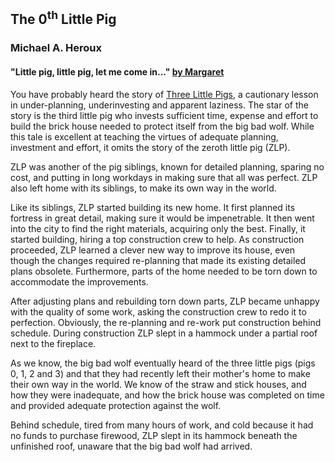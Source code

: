 ## The 0<sup>th</sup> Little Pig 
### Michael A. Heroux
#### "Little pig, little pig, let me come in..." [by Margaret](https://maherou.github.io/files/LittlePig.AVI)

You have probably heard the story of [Three Little Pigs](https://en.wikipedia.org/wiki/The_Three_Little_Pigs), a cautionary lesson in under-planning, underinvesting and apparent laziness.  The star of the story is the third little pig who invests sufficient time, expense and effort to build the brick house needed to protect itself from the big bad wolf.  While this tale is excellent at teaching the virtues of adequate planning, investment and effort, it omits the story of the zeroth little pig (ZLP).

ZLP was another of the pig siblings, known for detailed planning, sparing no cost, and putting in long workdays in making sure that all was perfect.  ZLP also left home with its siblings, to make its own way in the world.  

Like its siblings, ZLP started building its new home.  It first planned its fortress in great detail, making sure it would be impenetrable. It then went into the city to find the right materials, acquiring only the best.  Finally, it started building, hiring a top construction crew to help.  As construction proceeded, ZLP learned a clever new way to improve its house, even though the changes required re-planning that made its existing detailed plans obsolete.  Furthermore, parts of the home needed to be torn down to accommodate the improvements.  

After adjusting plans and rebuilding torn down parts, ZLP became unhappy with the quality of some work, asking the construction crew to redo it to perfection.  Obviously, the re-planning and re-work put construction behind schedule.  During construction ZLP slept in a hammock under a partial roof next to the fireplace.

As we know, the big bad wolf eventually heard of the three little pigs (pigs 0, 1, 2 and 3) and that they had recently left their mother's home to make their own way in the world.  We know of the straw and stick houses, and how they were inadequate, and how the brick house was completed on time and provided adequate protection against the wolf. 

Behind schedule, tired from many hours of work, and cold because it had no funds to purchase firewood, ZLP slept in its hammock beneath the unfinished roof, unaware that the big bad wolf had arrived.
